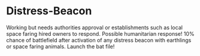 # Distress-Beacon
Working but needs authorities approval or establishments such as local space faring hired owners to respond. Possible humanitarian response! 10% chance of battlefield after activation of any distress beacon with earthlings or space faring animals.
Launch the bat file!
